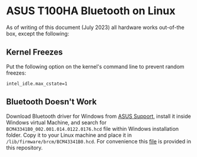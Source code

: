 # ASUS T100HA Bluetooth on Linux

As of writing of this document (July 2023) all hardware works out-of-the box,
except the following:

## Kernel Freezes

Put the following option on the kernel's command line to prevent random freezes:
```
intel_idle.max_cstate=1
```

## Bluetooth Doesn't Work

Download Bluetooth driver for Windows from
[ASUS Support](https://www.asus.com/supportonly/t100ha/helpdesk_download/),
install it inside Windows virtual Machine, and search for
`BCM43341B0_002.001.014.0122.0176.hcd` file within Windows installation folder.
Copy it to your Linux machine and place it in
`/lib/firmware/brcm/BCM43341B0.hcd`. For convenience this
[file](BCM43341B0_002.001.014.0122.0176.hcd) is provided in this repository.
